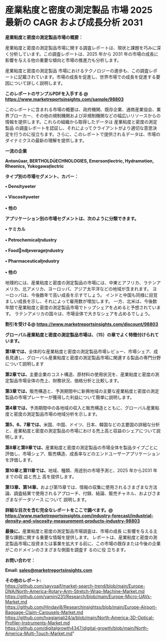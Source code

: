 # 産業粘度と密度の測定製品 市場 2025 最新の CAGR および成長分析 2031

<strong><b>産業粘度と密度の測定製品市場の概要：</b></strong>

産業粘度と密度の測定製品市場に関する調査レポートは、現状と課題を巧みに深く分析しています。この調査レポートは、2025 年から 2031 年の市場の成長に影響を与える他の重要な傾向と市場の推進力も分析します。

産業粘度と密度の測定製品 市場におけるテクノロジーの進歩も、この調査レポートに記載されています。市場の成長を促進し、世界市場での成長を促進する要因について詳しく説明します。

<strong>このレポートのサンプルPDFを入手する @ <a href=https://www.marketreportsinsights.com/sample/98803>https://www.marketreportsinsights.com/sample/98803</a></strong>

このレポートに含まれる市場の概要は、政府機関、既存企業、通商産業協会、業界ブローカー、その他の規制機関および非規制機関などの幅広いリソースからの情報を提供します。これらの組織から取得したデータは 産業粘度と密度の測定製品 の調査レポートを認証し、それによってクライアントがより適切な意思決定を行うのに役立ちます。さらに、このレポートで提供されるデータは、市場のダイナミクスの最新の理解を提供します。

<strong>一流の企業</strong>

<strong><b>Antonaar, BERTHOLDECHNOLOGIES, Emersonlectric, Hydramotion, Rheonics, Yokogawalectric</b></strong>

<strong><b>タイプ別の市場セグメント、カバー：</b></strong>

<strong>• Densityeter<br><br>• Viscosityeter<br><br>• 他の</strong>

<strong><b>アプリケーション別の市場セグメントは、次のように分類できます。</b></strong>

<strong>• ケミカル<br><br>• Petrochemicalndustry<br><br>• Foodndeveragendustry<br><br>• Pharmaceuticalndustry<br><br>• 他の</strong>

 地理的には、産業粘度と密度の測定製品の市場には、中東とアフリカ、ラテンアメリカ、北アメリカ、ヨーロッパ、アジア太平洋などの地域が含まれます。 ヨーロッパは、今後数年で高い成長を示すでしょう。 インドと中国も同様に目覚ましい成長を示し、それによって雇用数が増加します。 一方、北米は、今後数年間で産業粘度と密度の測定製品市場でトップシェアを占めると予想されています。 ラテンアメリカの国々は、市場全体で大きなシェアを占めるでしょう。

<strong>割引を受ける@ <a href=https://www.marketreportsinsights.com/discount/98803>https://www.marketreportsinsights.com/discount/98803</a></strong>

<strong><b>グローバル産業粘度と密度の測定製品市場は、（15）の章でよく特徴付けられています。</b></strong>

<strong><b>第</b></strong><strong><b>1章では、</b></strong>全体的な産業粘度と密度の測定製品市場レビュー、市場シェア、成長見通し、グローバル産業粘度と密度の測定製品市場に関連する製品の専門分野について説明します

<strong><b>第2章では、</b></strong>主要企業のコスト構造、原材料の使用状況を、産業粘度と密度の測定製品市場全体の売上、財務状況、価格分析と比較します。

<strong><b>第3章では、</b></strong>販売構造と、予測期間中に新興地域の主要な産業粘度と密度の測定製品の市場プレーヤーが獲得した利益について簡単に説明します。

<strong><b>第4章では、</b></strong>予測期間中の各地域の収入と販売構造とともに、グローバル産業粘度と密度の測定製品市場の地域分析を示します。

<strong><b>第5、6、7章では、</b></strong>米国、中国、ドイツ、日本、韓国などの主要国の詳細な分析と、産業粘度と密度の測定製品の市場における売上高と収益のシェアについて説明します。

<strong><b>第8章と第9章では、</b></strong>産業粘度と密度の測定製品の市場全体を製品タイプごとに評価し、市場シェア、販売構造、成長率などのエンドユーザーアプリケーションを評価します。

<strong><b>第10章と第11章では、</b></strong>地域、種類、用途別の市場予測と、2025 年から2031 年までの収 益と売上 高を提供します。

<strong><b>第13章、第14章、</b></strong>および第15章では、情報の収集に使用されるさまざまな方法論、調査結果で使用されるアプローチ、付録、結論、販売チャネル、およびさまざまなデータソース について 説明します。

<strong>詳細な目次を含む完全なレポートをここで調べます。@ <a href=https://www.marketreportsinsights.com/industry-forecast/industrial-density-and-viscosity-measurement-products-industry-98803>https://www.marketreportsinsights.com/industry-forecast/industrial-density-and-viscosity-measurement-products-industry-98803</a></strong>

<strong><b>最後に、</b></strong>産業粘度と密度の測定製品市場調査は、市場の成長 に影響を</a>与える主要な課題に関する重要な情報を提供します。 レポートは、産業粘度と密度の測定製品市場に投資または事業を拡大する前に、この市場の既存または今後の企業がこのドメインのさまざまな側面を調査す るのに役 立ちます。

<strong><b>お問い合わせ：</b></strong>

<strong>Email: </strong><a href=mailto:sales@marketreportsinsights.com><strong>sales@marketreportsinsights.com</strong></a>

<strong>その他のレポート:</strong>
<br>
<a href=https://github.com/sayysaif/market-search-trend/blob/main/Europe-DNA/North-America-Rotary-Arm-Stretch-Wrap-Machine-Market.md>https://github.com/sayysaif/market-search-trend/blob/main/Europe-DNA/North-America-Rotary-Arm-Stretch-Wrap-Machine-Market.md</a>
<br>
<a href=https://github.com/yamini231/Research/blob/main/Europe-Micro-UAVs-Market.md>https://github.com/yamini231/Research/blob/main/Europe-Micro-UAVs-Market.md</a>
<br>
<a href=https://github.com/Hindavi8/Researchinsightss/blob/main/Europe-Airport-Baggage-Claim-Carousels-Market.md>https://github.com/Hindavi8/Researchinsightss/blob/main/Europe-Airport-Baggage-Claim-Carousels-Market.md</a>
<br>
<a href=https://github.com/tyagianjali24/a/blob/main/North-America-3D-Optical-Profiler-Instruments-Market.md>https://github.com/tyagianjali24/a/blob/main/North-America-3D-Optical-Profiler-Instruments-Market.md</a>
<br>
<a href=https://github.com/digitalgrowth4347/digital-growth/blob/main/North-America-Multi-Touch-Market.md>https://github.com/digitalgrowth4347/digital-growth/blob/main/North-America-Multi-Touch-Market.md</a>"
